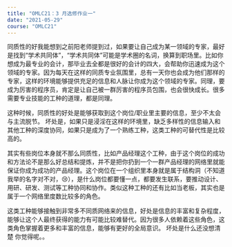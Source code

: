```yaml
---
title: "OMLC21：3 月选修作业一"
date: "2021-05-29"
course: "OMLC21"
---
```


同质性的好我能想到之前阳老师提到过，如果要让自己成为某一领域的专家，最好是找到“学术共同体”，“学术共同体”可能是学术圈的名词，换算到职场里。比如你想成为最专业的会计，那毕业去全都是很好的会计的四大，会帮助你迅速成为这个领域的专家。因为每天在这样的同质专业氛围里，总有一天你也会成为他们那样的专家，这样的环境能够提供充足的信息和人脉让你成为这个领域的专家。同理，要成为厉害的程序员，肯定是让自己被一群厉害的程序员包围，也会很快成长。很多需要专业技能的工种的道理，都是同理。

这种时候，同质性的好处是能够获取到这个岗位/职业里主要的信息，至少不太会与主流脱节。
坏处是，如果只是浸淫在这样的环境里，缺乏多样性的信息输入和其他工种的深度协同，如果只是成为了一个熟练工种，这类工种的可替代性是比较高的。

其实有些岗位本身就不那么同质性，比如产品经理这个工种，由于这个岗位的成功和方法论不是那么好总结和提炼，并不是把你扔到一个一群产品经理的网络里就能保证你成为成功的产品经理。这个岗位在一个组织里本身就是属于结构洞（不知道我举的名字对不对，😢），是什么岗位都要懂一点，都要发生联系，要推动设计、用研、研发、测试等工种协同和协作。类似这种工种的还有比如当老板，其实也是属于一个网络里度数比较多的角色。

这类工种能够接触到非常多不同质网络来的信息，好处是信息的丰富和复杂程度，能够让这个人最终获得的能力有可能比较难替代。因为很多人依赖着这些角色，这类角色掌握着更多和丰富的信息，能够有更好的全局意识。
坏处是什么还没想清楚 你觉得呢。。